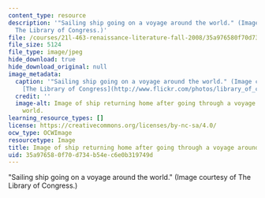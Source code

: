 ```yaml
---
content_type: resource
description: '"Sailing ship going on a voyage around the world." (Image courtesy of
  The Library of Congress.)'
file: /courses/21l-463-renaissance-literature-fall-2008/35a976580f70d734b54ec6e0b319749d_21l-463f08-th.jpg
file_size: 5124
file_type: image/jpeg
hide_download: true
hide_download_original: null
image_metadata:
  caption: '"Sailing ship going on a voyage around the world." (Image courtesy of
    [The Library of Congress](http://www.flickr.com/photos/library_of_congress/2163497682/).)'
  credit: ''
  image-alt: Image of ship returning home after going through a voyage around the
    world.
learning_resource_types: []
license: https://creativecommons.org/licenses/by-nc-sa/4.0/
ocw_type: OCWImage
resourcetype: Image
title: Image of ship returning home after going through a voyage around the world
uid: 35a97658-0f70-d734-b54e-c6e0b319749d
---
```

"Sailing ship going on a voyage around the world." (Image courtesy of The Library of Congress.)